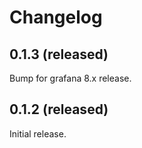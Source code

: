 # Changelog

## 0.1.3 (released)

Bump for grafana 8.x release.

## 0.1.2 (released)

Initial release.
